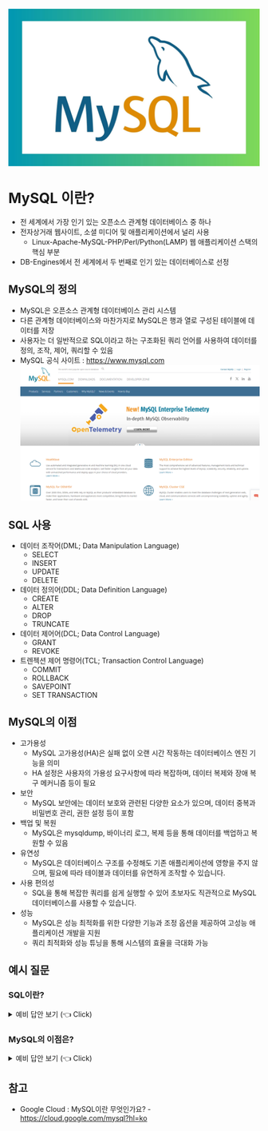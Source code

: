 ![img.png](img.png)
# MySQL 이란?
- 전 세계에서 가장 인기 있는 오픈소스 관계형 데이터베이스 중 하나
- 전자상거래 웹사이트, 소셜 미디어 및 애플리케이션에서 널리 사용
  - Linux-Apache-MySQL-PHP/Perl/Python(LAMP) 웹 애플리케이션 스택의 핵심 부분
- DB-Engines에서 전 세계에서 두 번째로 인기 있는 데이터베이스로 선정

## MySQL의 정의
- MySQL은 오픈소스 관계형 데이터베이스 관리 시스템
- 다른 관계형 데이터베이스와 마찬가지로 MySQL은 행과 열로 구성된 테이블에 데이터를 저장
- 사용자는 더 일반적으로 SQL이라고 하는 구조화된 쿼리 언어를 사용하여 데이터를 정의, 조작, 제어, 쿼리할 수 있음
- MySQL 공식 사이트 : https://www.mysql.com  
![img_1.png](img_1.png)

## SQL 사용
- 데이터 조작어(DML; Data Manipulation Language)
  - SELECT
  - INSERT
  - UPDATE
  - DELETE
- 데이터 정의어(DDL; Data Definition Language)
  - CREATE
  - ALTER
  - DROP
  - TRUNCATE
- 데이터 제어어(DCL; Data Control Language)
  - GRANT
  - REVOKE
- 트렌젝션 제어 명령어(TCL; Transaction Control Language)
  - COMMIT
  - ROLLBACK
  - SAVEPOINT
  - SET TRANSACTION

## MySQL의 이점
- 고가용성
  - MySQL 고가용성(HA)은 실패 없이 오랜 시간 작동하는 데이터베이스 엔진 기능을 의미
  - HA 설정은 사용자의 가용성 요구사항에 따라 복잡하며, 데이터 복제와 장애 복구 메커니즘 등이 필요
- 보안
  - MySQL 보안에는 데이터 보호와 관련된 다양한 요소가 있으며, 데이터 중복과 비밀번호 관리, 권한 설정 등이 포함
- 백업 및 복원
  - MySQL은 mysqldump, 바이너리 로그, 복제 등을 통해 데이터를 백업하고 복원할 수 있음
- 유연성
  - MySQL은 데이터베이스 구조를 수정해도 기존 애플리케이션에 영향을 주지 않으며, 필요에 따라 테이블과 데이터를 유연하게 조작할 수 있습니다.
- 사용 편의성
  - SQL을 통해 복잡한 쿼리를 쉽게 실행할 수 있어 초보자도 직관적으로 MySQL 데이터베이스를 사용할 수 있습니다.
- 성능
  - MySQL은 성능 최적화를 위한 다양한 기능과 조정 옵션을 제공하여 고성능 애플리케이션 개발을 지원
  - 쿼리 최적화와 성능 튜닝을 통해 시스템의 효율을 극대화 가능  

## 예시 질문
### SQL이란?

<details>
   <summary> 예비 답안 보기 (👈 Click)</summary>
<br />

SQL(Structured Query Language)은 데이터베이스에서 데이터를 정의, 조작, 제어하고 쿼리하는 표준 언어입니다. 데이터를 삽입하거나 업데이트, 삭제, 조회하는 DML, 테이블과 같은 데이터 구조를 관리하는 DDL, 사용자 권한을 제어하는 DCL, 트랜잭션을 관리하는 TCL 등 다양한 명령어 집합을 제공합니다.

</details>

### MySQL의 이점은?

<details>
   <summary> 예비 답안 보기 (👈 Click)</summary>
<br />

MySQL은 고가용성, 보안, 백업 및 복원, 유연성, 사용 편의성, 성능 등 여러 가지 이점을 제공합니다. 고가용성과 복구 메커니즘으로 안정적인 운영을 보장하며, SQL을 통한 데이터 조작이 쉬워 다양한 규모의 애플리케이션에서 사용하기 좋습니다.

</details>

## 참고
- Google Cloud : MySQL이란 무엇인가요? - https://cloud.google.com/mysql?hl=ko